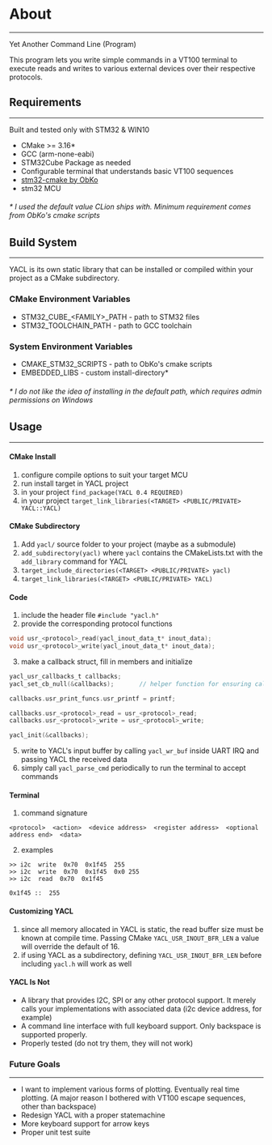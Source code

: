 # About
***
Yet Another Command Line (Program)

This program lets you write simple commands in a VT100 terminal to execute reads and writes to various
external devices over their respective protocols.

## Requirements 
***
Built and tested only with STM32 & WIN10

* CMake >= 3.16*
* GCC (arm-none-eabi)
* STM32Cube Package as needed
* Configurable terminal that understands basic VT100 sequences
* [stm32-cmake by ObKo](https://github.com/ObKo/stm32-cmake)
* stm32 MCU

###### \* I used the default value CLion ships with. Minimum requirement comes from ObKo's cmake scripts

## Build System
***
YACL is its own static library that can be installed or compiled within your project as a CMake subdirectory.

### CMake Environment Variables

* STM32_CUBE_\<FAMILY>_PATH - path to STM32 files
* STM32_TOOLCHAIN_PATH - path to GCC toolchain

### System Environment Variables

* CMAKE_STM32_SCRIPTS - path to ObKo's cmake scripts 
* EMBEDDED_LIBS - custom install-directory*

###### \* I do not like the idea of installing in the default path, which requires admin permissions on Windows

## Usage
***
#### CMake Install
1. configure compile options to suit your target MCU 
2. run install target in YACL project
3. in your project `find_package(YACL 0.4 REQUIRED)`
4. in your project `target_link_libraries(<TARGET> <PUBLIC/PRIVATE> YACL::YACL)`

#### CMake Subdirectory
1. Add `yacl/` source folder to your project (maybe as a submodule)
2. `add_subdirectory(yacl)` where `yacl` contains the CMakeLists.txt with the `add_library` command for YACL
3. `target_include_directories(<TARGET> <PUBLIC/PRIVATE> yacl)`
4. `target_link_libraries(<TARGET> <PUBLIC/PRIVATE> YACL)`

#### Code

1. include the header file `#include "yacl.h"`
2. provide the corresponding protocol functions 

```C
void usr_<protocol>_read(yacl_inout_data_t* inout_data);
void usr_<protocol>_write(yacl_inout_data_t* inout_data);
```
3. make a callback struct, fill in members and initialize

```C
yacl_usr_callbacks_t callbacks;
yacl_set_cb_null(&callbacks);       // helper function for ensuring callback validity

callbacks.usr_print_funcs.usr_printf = printf;

callbacks.usr_<protocol>_read = usr_<protocol>_read;
callbacks.usr_<protocol>_write = usr_<protocol>_write;

yacl_init(&callbacks);
```

5. write to YACL's input buffer by calling `yacl_wr_buf` inside UART IRQ and passing YACL the received data
6. simply call `yacl_parse_cmd` periodically to run the terminal to accept commands

#### Terminal

1. command signature
```
<protocol>  <action>  <device address>  <register address>  <optional address end>  <data>
```

2. examples
```
>> i2c  write  0x70  0x1f45  255
>> i2c  write  0x70  0x1f45  0x0 255
>> i2c  read  0x70  0x1f45

0x1f45 ::  255
```

#### Customizing YACL
1. since all memory allocated in YACL is static, the read buffer size must be known at compile time. Passing CMake `YACL_USR_INOUT_BFR_LEN` a value will override the default of 16.
2. if using YACL as a subdirectory, defining `YACL_USR_INOUT_BFR_LEN` before including `yacl.h` will work as well

#### YACL Is Not
* A library that provides I2C, SPI or any other protocol support. It merely calls your implementations with associated data (i2c device address, for example)
* A command line interface with full keyboard support. Only backspace is supported properly.
* Properly tested (do not try them, they will not work)

### Future Goals
***
* I want to implement various forms of plotting. Eventually real time plotting. (A major reason I bothered with VT100 escape sequences, other than backspace)
* Redesign YACL with a proper statemachine
* More keyboard support for arrow keys
* Proper unit test suite
